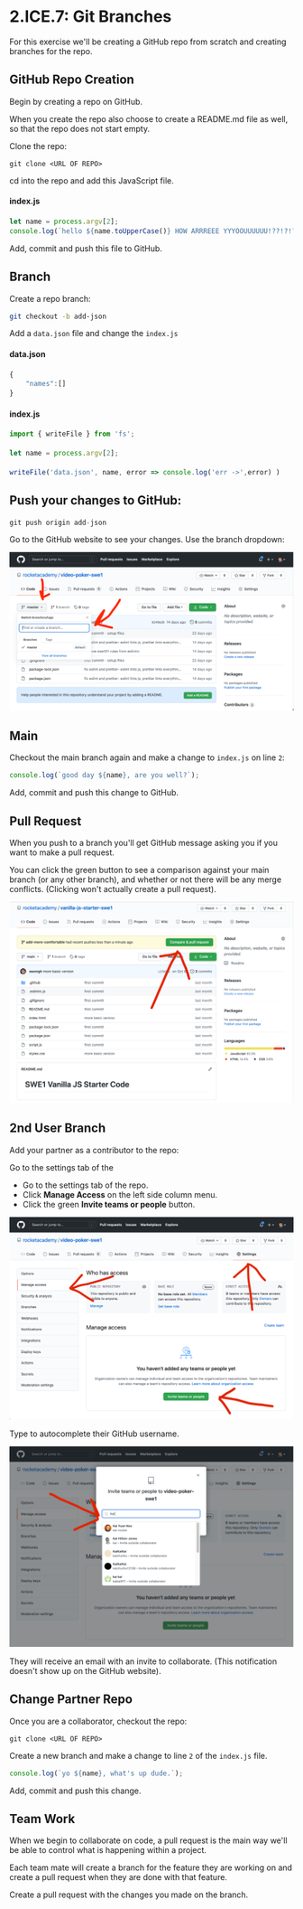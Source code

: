 # 2.ICE.7: Git Branches

For this exercise we'll be creating a GitHub repo from scratch and creating branches for the repo.

## GitHub Repo Creation

Begin by creating a repo on GitHub.

When you create the repo also choose to create a README.md file as well, so that the repo does not start empty.

Clone the repo:

```text
git clone <URL OF REPO>
```

cd into the repo and add this JavaScript file.

#### index.js

```javascript
let name = process.argv[2];
console.log(`hello ${name.toUpperCase()} HOW ARRREEE YYYOOUUUUUU!??!?!?!`);
```

Add, commit and push this file to GitHub.

## Branch

Create a repo branch:

```bash
git checkout -b add-json
```

Add a `data.json` file and change the `index.js`

#### data.json

```javascript
{
    "names":[]
}
```

#### index.js

```javascript
import { writeFile } from 'fs';

let name = process.argv[2];

writeFile('data.json', name, error => console.log('err ->',error) )
```

## Push your changes to GitHub:

```javascript
git push origin add-json
```

Go to the GitHub website to see your changes. Use the branch dropdown:

![](../../.gitbook/assets/screen-shot-2020-11-10-at-9.09.52-pm.png)

## Main

Checkout the main branch again and make a change to `index.js` on line `2`:

```javascript
console.log(`good day ${name}, are you well?`);
```

Add, commit and push this change to GitHub.

## Pull Request

When you push to a branch you'll get  GitHub message asking you if you want to make a pull request.

You can click the green button to see a comparison against your main branch \(or any other branch\), and whether or not there will be any merge conflicts. \(Clicking won't actually create a pull request\).

![](../../.gitbook/assets/screen-shot-2020-11-10-at-9.27.42-pm.png)

## 2nd User Branch

Add your partner as a contributor to the repo:

Go to the settings tab of the 

* Go to the settings tab of the repo.
* Click **Manage Access** on the left side column menu.
* Click the green **Invite teams or people** button.

![](../../.gitbook/assets/screen-shot-2020-11-10-at-9.13.35-pm.png)

Type to autocomplete their GitHub username.

![](../../.gitbook/assets/screen-shot-2020-11-10-at-9.13.46-pm.png)

 They will receive an email with an invite to collaborate. \(This notification doesn't show up on the GitHub website\).

## Change Partner Repo

Once you are a collaborator, checkout the repo:

```text
git clone <URL OF REPO>
```

Create a new branch and make a change to line `2` of the  `index.js` file.

```javascript
console.log(`yo ${name}, what's up dude.`);
```

Add, commit and push this change.

## Team Work

When we begin to collaborate on code, a pull request is the main way we'll be able to control what is happening within a project.

Each team mate will create a branch for the feature they are working on and create a pull request when they are done with that feature.

Create a pull request with the changes you made on the branch.

